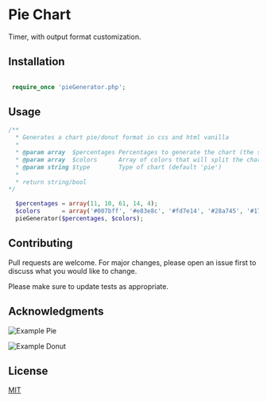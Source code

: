 # Pie Chart

Timer, with output format customization.

## Installation


```php

 require_once 'pieGenerator.php';

```

## Usage

```php
/**
  * Generates a chart pie/donut format in css and html vanilla
  *
  * @param array  $percentages Percentages to generate the chart (the sum has to be 100)
  * @param array  $colors      Array of colors that will split the chart
  * @param string $type        Type of chart (default 'pie')
  * 
  * return string/bool
*/

  $percentages = array(11, 10, 61, 14, 4);
  $colors      = array('#007bff', '#e83e8c', '#fd7e14', '#28a745', '#17a2b8');
  pieGenerator($percentages, $colors);

```
## Contributing
Pull requests are welcome. For major changes, please open an issue first to discuss what you would like to change.

Please make sure to update tests as appropriate.

## Acknowledgments

![Example Pie](https://image.ibb.co/dKkZsp/Captura_de_pantalla_2018_08_27_a_las_17_55_33.png)

![Example Donut](https://image.ibb.co/cbcdk9/Captura_de_pantalla_2018_08_27_a_las_17_49_34.png)

## License
[MIT](https://github.com/AdrianVillamayor/Pie-Chart-PHP/blob/master/LICENSE)
